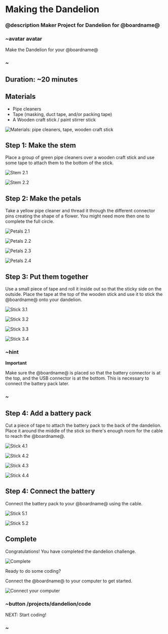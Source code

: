# Making the Dandelion
### @description Maker Project for Dandelion for @boardname@

### ~avatar avatar

Make the Dandelion for your @boardname@

### ~

## Duration: ~20 minutes

## Materials
  * Pipe cleaners
  * Tape (masking, duct tape, and/or packing tape)
  * A Wooden craft stick / paint stirrer stick

![Materials: pipe cleaners, tape, wooden craft stick](/static/cp/projects/dandelion/materials.jpg)

## Step 1: Make the stem

Place a group of green pipe cleaners over a wooden craft stick and use some tape to attach them to the bottom of the stick. 

![Stem 2.1](/static/cp/projects/dandelion/step1.1.jpg)

![Stem 2.2](/static/cp/projects/dandelion/step1.2.jpg)

## Step 2: Make the petals

Take a yellow pipe cleaner and thread it through the different connector pins creating the shape of a flower.
You might need more then one to complete the full circle.

![Petals 2.1](/static/cp/projects/dandelion/step2.1.jpg)

![Petals 2.2](/static/cp/projects/dandelion/step2.2.jpg)

![Petals 2.3](/static/cp/projects/dandelion/step2.3.jpg)

![Petals 2.4](/static/cp/projects/dandelion/step2.4.jpg)

## Step 3: Put them together

Use a small piece of tape and roll it inside out so that the sticky side on the outside.
Place the tape at the top of the wooden stick and use it to stick the @boardname@ onto your dandelion. 

![Stick 3.1](/static/cp/projects/dandelion/step3.1.jpg)

![Stick 3.2](/static/cp/projects/dandelion/step3.2.jpg)

![Stick 3.3](/static/cp/projects/dandelion/step3.3.jpg)

![Stick 3.4](/static/cp/projects/dandelion/step3.4.jpg)

### ~hint
**Important**

Make sure the @boardname@ is placed so that the battery connector is at the top, and the USB connector is at the bottom. This is necessary to connect the battery pack later.

### ~

## Step 4: Add a battery pack

Cut a piece of tape to attach the battery pack to the back of the dandelion.
Place it around the middle of the stick so there's enough room for the cable to reach the @boardname@.

![Stick 4.1](/static/cp/projects/dandelion/step4.1.jpg)

![Stick 4.2](/static/cp/projects/dandelion/step4.2.jpg)

![Stick 4.3](/static/cp/projects/dandelion/step4.3.jpg)

![Stick 4.4](/static/cp/projects/dandelion/step4.4.jpg)

## Step 4: Connect the battery

Connect the battery pack to your @boardname@ using the cable. 

![Stick 5.1](/static/cp/projects/dandelion/step5.1.jpg)

![Stick 5.2](/static/cp/projects/dandelion/step5.2.jpg)

## Complete

Congratulations! You have completed the dandelion challenge. 

![Complete](/static/cp/projects/dandelion/complete.jpg)

Ready to do some coding?

Connect the @boardname@ to your computer to get started.

![Connect your computer](/static/cp/projects/dandelion/connect.jpg)

### ~button /projects/dandelion/code
NEXT: Start coding!
### ~
